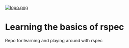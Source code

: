 [![logo.png](https://i.postimg.cc/tTCj4MMP/logo.png)](https://postimg.cc/DWDDCBFy)

# Learning the basics of rspec

Repo for learning and playing around with rspec
